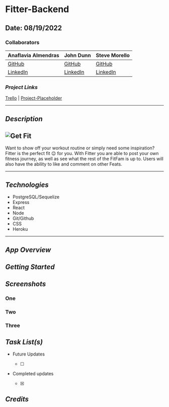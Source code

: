 # Fitter-Backend

## Date: 08/19/2022

### Collaborators

| Anaflavia Almendras                                 | John Dunn                                                 | Steve Morello                                            |
| --------------------------------------------------- | --------------------------------------------------------- | -------------------------------------------------------- |
| [GitHub](https://github.com/A-Almendras)            | [GitHub](https://github.com/d00m-star)                    | [GitHub](https://github.com/scubastove4)                 |
| [LinkedIn](https://www.linkedin.com/in/aalmendras/) | [LinkedIn](https://www.linkedin.com/in/john-michael-dunn) | [LinkedIn](https://www.linkedin.com/in/stephen-morello/) |

### **_Project Links_**

[Trello](https://trello.com/invite/b/Tii64Mux/b676ef2972e7b8260c972527c064d530/project-3-fitter-app) | [Project-Placeholder]()

---

## **_Description_**

## ![Get Fit](https://external-content.duckduckgo.com/iu/?u=https%3A%2F%2Fwww.99inspiration.com%2Fwp-content%2Fuploads%2F2016%2F07%2FFunny-Animated-Gifs-of-Totoro-Making-Fitness-6.gif&f=1&nofb=1)

Want to show off your workout routine or simply need some inspiration? Fitter is the perfect fit 😉 for you. With Fitter you are able to post your own fitness journey, as well as see what the rest of the FitFam is up to. Users will also have the ability to like and comment on other Feats.

---

## **_Technologies_**

- PostgreSQL/Sequelize
- Express
- React
- Node
- Git/Github
- CSS
- Heroku

---

## **_App Overview_**

## **_Getting Started_**

## **_Screenshots_**

### One

### Two

### Three

## **_Task List(s)_**

- Future Updates

  - [ ]

- Completed updates

  - [x]

## **_Credits_**
